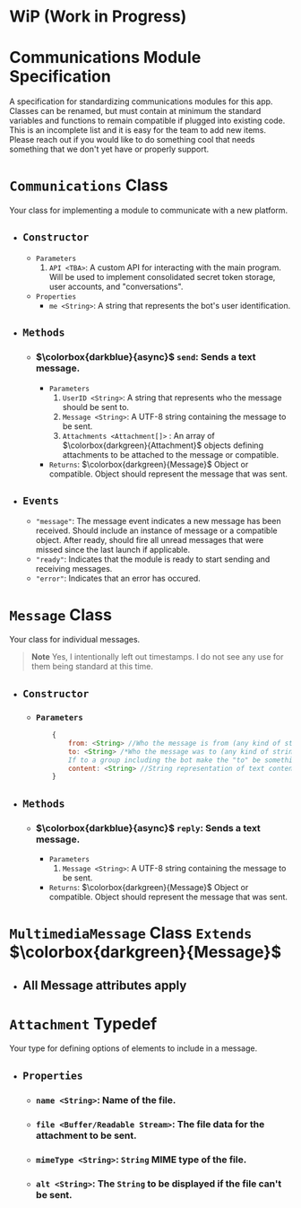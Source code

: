 # WiP (Work in Progress)

# Communications Module Specification

A specification for standardizing communications modules for this app.  Classes can be renamed, but must contain at minimum the standard variables and functions to remain compatible if plugged into existing code.  This is an incomplete list and it is easy for the team to add new items.  Please reach out if you would like to do something cool that needs something that we don't yet have or properly support.

# `Communications` Class

Your class for implementing a module to communicate with a new platform.

- ## `Constructor`
    - `Parameters`
        1. `API <TBA>`: A custom API for interacting with the main program.  Will be used to implement consolidated secret token storage, user accounts, and "conversations".
    - `Properties`
        - `me <String>`: A string that represents the bot's user identification.
- ## `Methods`
    - ### $\colorbox{darkblue}{async}$ `send`: Sends a text message.
        - `Parameters`
            1. `UserID <String>`: A string that represents who the message should be sent to.
            2. `Message <String>`: A UTF-8 string containing the message to be sent.
            3. `Attachments <Attachment[]>` : An array of $\colorbox{darkgreen}{Attachment}$ objects defining attachments to be attached to the message or compatible.
        - `Returns`: $\colorbox{darkgreen}{Message}$ Object or compatible.  Object should represent the message that was sent.

- ## `Events`
    - `"message"`: The message event indicates a new message has been received.  Should include an instance of message or a compatible object.  After ready, should fire all unread messages that were missed since the last launch if applicable.
    - `"ready"`: Indicates that the module is ready to start sending and receiving messages.
    - `"error"`: Indicates that an error has occured.

# `Message` Class

Your class for individual messages.
> **Note**
> Yes, I intentionally left out timestamps.  I do not see any use for them being standard at this time.

- ## `Constructor`
    - ### `Parameters`
        ```js
            {
                from: <String> //Who the message is from (any kind of string identifier).
                to: <String> /*Who the message was to (any kind of string identifier).
                If to a group including the bot make the "to" be something that represents the bot.*/
                content: <String> //String representation of text content of message.
            }
        ```
- ## `Methods`
    - ### $\colorbox{darkblue}{async}$ `reply`: Sends a text message.
        - `Parameters`
            1. `Message <String>`: A UTF-8 string containing the message to be sent.
        - `Returns`: $\colorbox{darkgreen}{Message}$ Object or compatible.  Object should represent the message that was sent.

# `MultimediaMessage` Class `Extends` $\colorbox{darkgreen}{Message}$
- ## All Message attributes apply

# `Attachment` Typedef

Your type for defining options of elements to include in a message.

- ## `Properties`
    - ### `name <String>`: Name of the file.
    - ### `file <Buffer/Readable Stream>`: The file data for the attachment to be sent.
    - ### `mimeType <String>`: `String` MIME type of the file.
    - ### `alt <String>`: The `String` to be displayed if the file can't be sent.